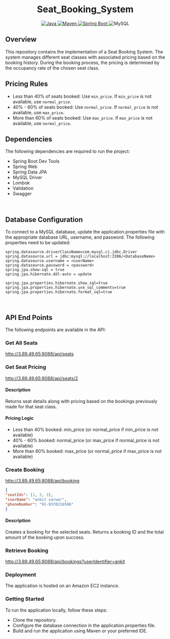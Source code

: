 <h1 align = "center"> Seat_Booking_System </h1>

<p align="center">
<a href="Java url">
    <img alt="Java" src="https://img.shields.io/badge/Java->=8-darkblue.svg" />
</a>
<a href="Maven url" >
    <img alt="Maven" src="https://img.shields.io/badge/maven-3.0.5-brightgreen.svg" />
</a>
<a href="Spring Boot url" >
    <img alt="Spring Boot" src="https://img.shields.io/badge/Spring Boot-3.0.6-brightgreen.svg" />
</a>
  
<a >
    <img alt="MySQL" src="https://img.shields.io/badge/MySQL-blue.svg">
</a>
</p>


## Overview

This repository contains the implementation of a Seat Booking System. The system manages different seat classes with associated pricing based on the booking history. During the booking process, the pricing is determined by the occupancy rate of the chosen seat class.

## Pricing Rules

- Less than 40% of seats booked: Use `min_price`. If `min_price` is not available, use `normal_price`.
- 40% - 60% of seats booked: Use `normal_price`. If `normal_price` is not available, use `max_price`.
- More than 60% of seats booked: Use `max_price`. If `max_price` is not available, use `normal_price`.



## Dependencies
The following dependencies are required to run the project:

* Spring Boot Dev Tools
* Spring Web
* Spring Data JPA
* MySQL Driver
* Lombok
* Validation
* Swagger

<br>

## Database Configuration
To connect to a MySQL database, update the application.properties file with the appropriate database URL, username, and password. The following properties need to be updated:
```
spring.datasource.driverClassName=com.mysql.cj.jdbc.Driver
spring.datasource.url = jdbc:mysql://localhost:3306/<DatabaseName>
spring.datasource.username = <userName>
spring.datasource.password = <password>
spring.jpa.show-sql = true
spring.jpa.hibernate.ddl-auto = update

spring.jpa.properties.hibernate.show_sql=true
spring.jpa.properties.hibernate.use_sql_comments=true
spring.jpa.properties.hibernate.format_sql=true

```
<br>

## API End Points 

The following endpoints are available in the API:

### Get All Seats

http://3.89.49.65:8088/api/seats

### Get Seat Pricing

http://3.89.49.65:8088/api/seats/2

#### Description
Returns seat details along with pricing based on the bookings previously made for that seat class.

#### Pricing Logic

- Less than 40% booked: min_price (or normal_price if min_price is not available)
- 40% - 60% booked: normal_price (or max_price if normal_price is not available)
- More than 60% booked: max_price (or normal_price if max_price is not available)
  
### Create Booking

http://3.89.49.65:8088/api/booking

```json
{
"seatIds": [1, 2, 3],
"sserName": "ankit sarwar",
"phoneNumber": "91-9370216596"
}
```
#### Description
Creates a booking for the selected seats. Returns a booking ID and the total amount of the booking upon success.


### Retrieve Booking
http://3.89.49.65:8088/api/bookings?userIdentifier=ankit

### Deployment
The application is hosted on an Amazon EC2 instance.

### Getting Started
To run the application locally, follow these steps:

- Clone the repository.
- Configure the database connection in the application.properties file.
- Build and run the application using Maven or your preferred IDE.



